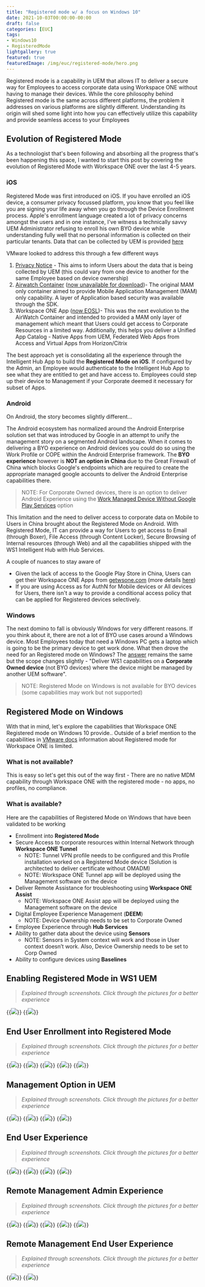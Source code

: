```yaml
---
title: "Registered mode w/ a focus on Windows 10"
date: 2021-10-03T00:00:00-00:00
draft: false
categories: [EUC]
tags:
- Windows10
- RegisteredMode
lightgallery: true
featured: true
featuredImage: /img/euc/registered-mode/hero.png
---
```


<p class="cap">
Registered mode is a capability in UEM that allows IT to deliver a secure way for Employees to access corporate data using Workspace ONE without having to manage their devices. While the core philosophy behind Registered mode is the same across different platforms, the problem it addresses on various platforms are slightly different. Understanding its origin will shed some light into how you can effectively utilize this capability and provide seamless access to your Employees
</p>

## Evolution of Registered Mode

As a technologist that's been following and absorbing all the progress that's been happening this space, I wanted to start this post by covering the evolution of Registered Mode with Workspace ONE over the last 4-5 years. 

### iOS
Registered Mode was first introduced on iOS. If you have enrolled an iOS device, a consumer privacy focussed platform, you know that you feel like you are signing your life away when you go through the Device Enrollment process. Apple's enrollment language created a lot of privacy concerns amongst the users and in one instance, I've witness a technically savvy UEM Administrator refusing to enroll his own BYO device while understanding fully well that no personal information is collected on their particular tenants. Data that can be collected by UEM is provided [here](https://docs.vmware.com/en/VMware-Workspace-ONE-UEM/2011/WS1EX/GUID-AWT-AWEX-PRIVACY.html?hWord=N4IghgNiBcIAoCcCWA3MBjAniAvkA)

VMware looked to address this through a few different ways
1. [Privacy Notice](https://docs.vmware.com/en/VMware-Workspace-ONE-UEM/2011/UEM_Managing_Devices/GUID-AWT-PRIVACYNOTICE.html) - This aims to inform Users  about the data that is being collected by UEM (this could vary from one device to another for the same Employee based on device ownership) 
2. [Airwatch Container](https://docs.vmware.com/en/VMware-Workspace-ONE-UEM/2008/iOS_Platform/GUID-AWT-APPSWSFORIOS.html) ([now unavailable for download](https://kb.vmware.com/s/article/84089))- The original MAM only container aimed to provide Mobile Application Management (MAM) only capability. A layer of Application based security was available through the SDK. 
3. Workspace ONE App ([now EOSL](https://kb.vmware.com/s/article/80208))- This was the next evolution to the AirWatch Container and intended to provided a MAM only layer of management which meant that Users could get access to Corporate Resources in a limited way. Additionally, this helps you deliver a Unified App Catalog - Native Apps from UEM, Federated Web Apps from Access and Virtual Apps from Horizon/Citrix

The best approach yet is consolidating all the experience through the Intelligent Hub App to build the **Registered Mode on iOS**. If configured by the Admin, an Employee would authenticate to the Intelligent Hub App to see what they are entitled to get and have access to. Employees could step up their device to Management if your Corporate deemed it necessary for subset of Apps. 

### Android

On Android, the story becomes slightly different... 

The Android ecosystem has normalized around the Android Enterprise solution set that was introduced by Google in an attempt to unify the management story on a segmented Android landscape. When it comes to delivering a BYO experience on Android devices you could do so using the Work Profile or COPE within the Android Enterprise framework. The **BYO experience** however is **NOT an option in China** due to the Great Firewall of China which blocks Google's endpoints which are required to create the appropriate managed google accounts to deliver the Android Enterprise capabilities there. 

> NOTE: For Corporate Owned devices, there is an option to deliver Android Experience using the [Work Managed Device Without Google Play Services](https://docs.vmware.com/en/VMware-Workspace-ONE-UEM/2011/Android_Platform/GUID-AWT-AFWDEVICEMODES.html#work-managed-device-without-google-play-services-2) option 

This limitation and the need to deliver access to corporate data on Mobile to Users in China brought about the Registered Mode on Android. With Registered Mode, IT can provide a way for Users to get access to Email (through Boxer), File Access (through Content Locker), Secure Browsing of Internal resources (through Web) and all the capabilities shipped with the WS1 Intelligent Hub with Hub Services. 

A couple of nuances to stay aware of
- Given the lack of access to the Google Play Store in China, Users can get their Workspace ONE Apps from [getwsone.com](getwsone.com) (more details [here](https://kb.vmware.com/s/article/75197))
- If you are using Access as for AuthN for Mobile devices or All devices for Users, there isn't a way to provide a conditional access policy that can be applied for Registered devices selectively. 


### Windows

The next domino to fall is obviously Windows for very different reasons. If you think about it, there are not a lot of BYO use cases around a Windows device. Most Employees today that need a Windows PC gets a laptop which is going to be the primary device to get work done. What then drove the need for an Registered mode on Windows? The [answer](https://blogs.vmware.com/euc/2019/11/workspace-one-microsoft-endpoint-manager.html) remains the same but the scope changes slightly - "Deliver WS1 capabilities on a **Corporate Owned device** (not BYO devices) where the device might be managed by another UEM software". 

> NOTE: Registered Mode on Windows is not available for BYO devices (some capabilities may work but not supported)

## Registered Mode on Windows

With that in mind, let's explore the capabilities that Workspace ONE Registered mode on Windows 10 provide.. Outside of a brief mention to the capabilities in [VMware docs](https://docs.vmware.com/en/VMware-Workspace-ONE-UEM/2011/Windows_Desktop_Device_Management/GUID-036EFAD5-03F5-44D1-926E-F3F45754B9F5.html) information about Registered mode for Workspace ONE is limited. 

### What is not available? 

This is easy so let's get this out of the way first - There are no native MDM capability through Workspace ONE with the registered mode - no apps, no profiles, no compliance.

### What is available?

Here are the capabilities of Registered Mode on Windows that have been validated to be working

 - Enrollment into **Registered Mode** 
 - Secure Access to corporate resources within Internal Network through **Workspace ONE Tunnel**
   - NOTE: Tunnel VPN profile needs to be configured and this Profile installation worked on a Registered Mode device (Solution is architected to deliver certificate without OMADM)
   - NOTE: Workspace ONE Tunnel app will be deployed using the Management software on the device
 - Deliver Remote Assistance for troubleshooting using **Workspace ONE Assist**
   - NOTE: Workspace ONE Assist app will be deployed using the Management software on the device
 - Digital Employee Experience Management (**DEEM**)
   - NOTE: Device Ownership needs to be set to Corporate Owned
 - Employee Experience through **Hub Services**
 - Ability to gather data about the device using **Sensors**
   - NOTE: Sensors in System context will work and those in User context doesn’t work. Also, Device Ownership needs to be set to Corp Owned
 - Ability to configure devices using **Baselines**

## Enabling Registered Mode in WS1 UEM

>*Explained through screenshots. Click through the pictures for a better experience*

{{<image src="/img/euc/registered-mode/admin.png" caption="Setting up Registered Mode for Windows">}}
{{<image src="/img/euc/registered-mode/admin_1.png" caption="Setting up the Tunnel Profile for Windows">}}

## End User Enrollment into Registered Mode

>*Explained through screenshots. Click through the pictures for a better experience*

{{<image src="/img/euc/registered-mode/enroll_5.png" caption="Enter Email or Server Address">}}
{{<image src="/img/euc/registered-mode/enroll_4.png" caption="Enter Username and Password">}}
{{<image src="/img/euc/registered-mode/enroll_3.png" caption="Choose Ownership - Remember this must be set to Corporate Owned for DEEM and Sensors">}}
{{<image src="/img/euc/registered-mode/enroll_2.png" caption="Data Collection Prompt">}}
{{<image src="/img/euc/registered-mode/enroll_1.png" caption="Successfully Enrolled!">}}

## Management Option in UEM

>*Explained through screenshots. Click through the pictures for a better experience*

{{<image src="/img/euc/registered-mode/manage_3.png" caption="Management Options for Administrator">}}
{{<image src="/img/euc/registered-mode/manage_2.png" caption="A look at Baselines and More Options">}}
{{<image src="/img/euc/registered-mode/manage_1.png" caption="Management of Profiles (Tunnel Only)">}}
{{<image src="/img/euc/registered-mode/manage.png" caption="Options for Remote Management">}}

## End User Experience

>*Explained through screenshots. Click through the pictures for a better experience*

{{<image src="/img/euc/registered-mode/enduser_5.png" caption="Hub Experience - Favorites">}}
{{<image src="/img/euc/registered-mode/enduser_4.png" caption="Hub Experience - People Search">}}
{{<image src="/img/euc/registered-mode/enduser_3.png" caption="Hub Experience - Support tab">}}
{{<image src="/img/euc/registered-mode/enduser_1.png" caption="Tunnel Connected on Device as configured for DTR">}}

## Remote Management Admin Experience

>*Explained through screenshots. Click through the pictures for a better experience*

{{<image src="/img/euc/registered-mode/rm_admin_5.png" caption="Remote Management Options for Administrator">}}
{{<image src="/img/euc/registered-mode/rm_admin_4.png" caption="Initiating a Remote Screen Share">}}
{{<image src="/img/euc/registered-mode/rm_admin_3.png" caption="Connecting to a Device">}}
{{<image src="/img/euc/registered-mode/rm_admin_2.png" caption="Attend Mode PIN for Remote Screen Share">}}
{{<image src="/img/euc/registered-mode/rm_admin_1.png" caption="Remote Management Screen Share Admin Experience">}}

## Remote Management End User Experience

>*Explained through screenshots. Click through the pictures for a better experience*

{{<image src="/img/euc/registered-mode/rm_enduser_2.png" caption="Remote Management PIN prompt">}}
{{<image src="/img/euc/registered-mode/rm_enduser_1.png" caption="Remote Management Screen Share User Experience">}}